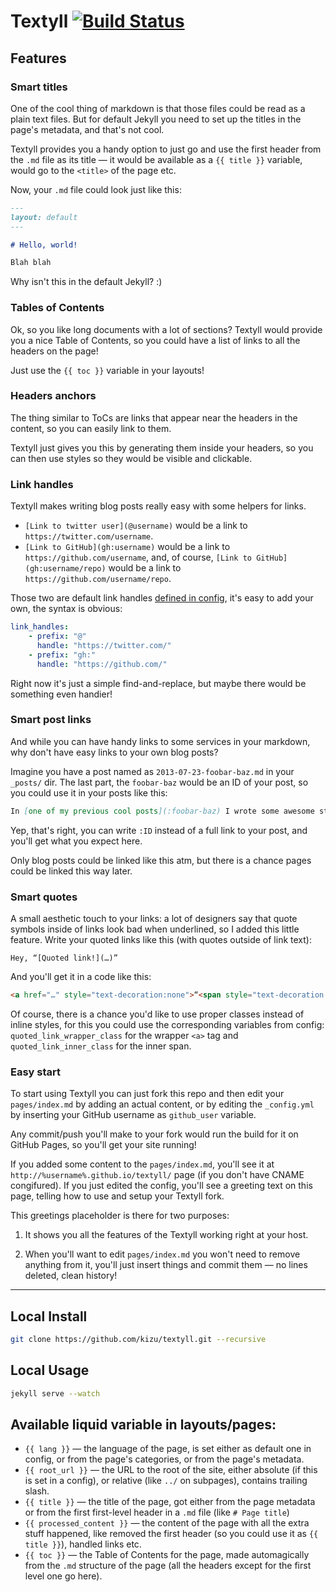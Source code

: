 # Textyll [![Build Status][build]][build-link]
[build]: https://travis-ci.org/textyll/textyll.png?branch=gh-pages
[build-link]: https://travis-ci.org/textyll/textyll
## Features

### Smart titles

One of the cool thing of markdown is that those files could be read as a plain text files. But for default Jekyll you need to set up the titles in the page's metadata, and that's not cool.

Textyll provides you a handy option to just go and use the first header from the `.md` file as its title — it would be available as a `{{ title }}` variable, would go to the `<title>` of the page etc.

Now, your `.md` file could look just like this:

``` markdown
---
layout: default
---

# Hello, world!

Blah blah
```

Why isn't this in the default Jekyll? :)

### Tables of Contents

Ok, so you like long documents with a lot of sections? Textyll would provide you a nice Table of Contents, so you could have a list of links to all the headers on the page!

Just use the `{{ toc }}` variable in your layouts!

### Headers anchors

The thing similar to ToCs are links that appear near the headers in the content, so you can easily link to them.

Textyll just gives you this by generating them inside your headers, so you can then use styles so they would be visible and clickable.

### Link handles

Textyll makes writing blog posts really easy with some helpers for links.

- `[Link to twitter user](@username)` would be a link to `https://twitter.com/username`.
- `[Link to GitHub](gh:username)` would be a link to `https://github.com/username`, and, of course, `[Link to GitHub](gh:username/repo)` would be a link to `https://github.com/username/repo`.

Those two are default link handles [defined in config](https://github.com/kizu/textyll/blob/gh-pages/_config.yml#L16), it's easy to add your own, the syntax is obvious:

``` YAML
link_handles:
    - prefix: "@"
      handle: "https://twitter.com/"
    - prefix: "gh:"
      handle: "https://github.com/"
```

Right now it's just a simple find-and-replace, but maybe there would be something even handier!

### Smart post links

And while you can have handy links to some services in your markdown, why don't have easy links to your own blog posts?

Imagine you have a post named as `2013-07-23-foobar-baz.md` in your `_posts/` dir. The last part, the `foobar-baz` would be an ID of your post, so you could use it in your posts like this:

``` markdown
In [one of my previous cool posts](:foobar-baz) I wrote some awesome stuff…
```

Yep, that's right, you can write `:ID` instead of a full link to your post, and you'll get what you expect here.

Only blog posts could be linked like this atm, but there is a chance pages could be linked this way later.

### Smart quotes

A small aesthetic touch to your links: a lot of designers say that quote symbols inside of links look bad when underlined, so I added this little feature. Write your quoted links like this (with quotes outside of link text):

```
Hey, “[Quoted link!](…)”
``` 

And you'll get it in a code like this:

``` HTML
<a href="…" style="text-decoration:none">“<span style="text-decoration: underline">Quoted link!</span>”</a>
```

Of course, there is a chance you'd like to use proper classes instead of inline styles, for this you could use the corresponding variables from config: `quoted_link_wrapper_class` for the wrapper `<a>` tag and `quoted_link_inner_class` for the inner span.

### Easy start

To start using Textyll you can just fork this repo and then edit your `pages/index.md` by adding an actual content, or by editing  the `_config.yml` by inserting your GitHub username as `github_user` variable.

Any commit/push you'll make to your fork would run the build for it on GitHub Pages, so you'll get your site running!

If you added some content to the `pages/index.md`, you'll see it  at `http://%username%.github.io/textyll/` page (if you don't have CNAME congifured). If you just edited the config, you'll see a greeting text on this page, telling how to use and setup your Textyll fork.

This greetings placeholder is there for two purposes:

1. It shows you all the features of the Textyll working right at your host.

2. When you'll want to edit `pages/index.md` you won't need to remove anything from it, you'll just insert things and commit them — no lines deleted, clean history!

- - -

## Local Install

``` sh
git clone https://github.com/kizu/textyll.git --recursive
```

## Local Usage

``` sh
jekyll serve --watch
```

## Available liquid variable in layouts/pages:

- `{{ lang }}` — the language of the page, is set either as default one in config, or from the page's categories, or from the page's metadata.
- `{{ root_url }}` — the URL to the root of the site, either absolute (if this is set in a config), or relative (like `../` on subpages), contains trailing slash.
- `{{ title }}` — the title of the page, got either from the page metadata or from the first first-level header in a `.md` file (like `# Page title`)
- `{{ processed_content }}` — the content of the page with all the extra stuff happened, like removed the first header (so you could use it as `{{ title }}`), handled links etc.
- `{{ toc }}` — the Table of Contents for the page, made automagically from the `.md` structure of the page (all the headers except for the first level one go here).
